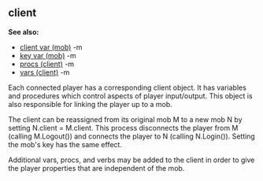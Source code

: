 ## client
**See also:**
*   [client var (mob)](/ref/mob/var/client.md) -m
*   [key var (mob)](/ref/mob/var/key.md) -m
*   [procs (client)](/ref/client/proc.md) -m
*   [vars (client)](/ref/client/var.md) -m

Each connected player has a corresponding client object. It has
variables and procedures which control aspects of player input/output.
This object is also responsible for linking the player up to a mob.


The client can be reassigned from its original mob M to a new
mob N by setting N.client = M.client. This process disconnects the
player from M (calling M.Logout()) and connects the player to N (calling
N.Login()). Setting the mob\'s key has the same effect.


Additional vars, procs, and verbs may be added to the client in
order to give the player properties that are independent of the mob.